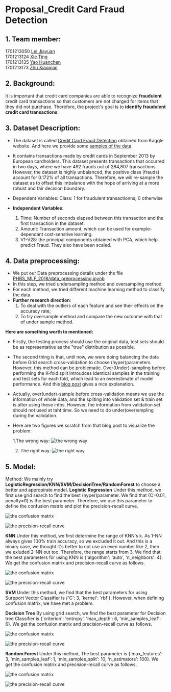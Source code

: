 # Proposal_Credit Card Fraud Detection
## 1. Team member:
1701213050 [Lei Jiayuan](https://github.com/JiayuanLei)\
1701213124 [Xie Ting](https://github.com/XieTing1995)\
1701213135 [Yao Huanchen](https://github.com/HuanchenYao)\
1701213173 [Zhu Xiaoqian](https://github.com/XiaoqianZhu1997)

## 2. Background:
It is important that credit card companies are able to recognize **fraudulent** credit card transactions so that customers are not charged for items that they did not purchase. Therefore, the project's goal is to **identify fraudulent credit card transactions**.

## 3. Dataset Description:
- The dataset is called [Credit Card Fraud Detection](https://www.kaggle.com/mlg-ulb/creditcardfraud) obtained from Kaggle website.
  And here we provide some [samples of the data](https://github.com/XiaoqianZhu1997/PHBS_MLF_2018/blob/master/data/creditcard_sample.csv).
- It contains transactions made by credit cards in September 2013 by European cardholders. This dataset presents transactions that occurred in two days, where we have 492 frauds out of 284,807 transactions. However, the dataset is highly unbalanced, the positive class (frauds) account for 0.172% of all transactions. Therefore, we will re-sample the dataset as to offset this imbalance with the hope of arriving at a more robust and fair decision boundary.

- Dependent Variables:
  Class: 1 for fraudulent transactionns; 0 otherwise
- **Independent Variables**:
  1) Time: Number of seconds elapsed between this transaction and the first transaction in the dataset.
  2) Amount: Transaction amount, which can be used for example-dependant cost-senstive learning.
  3) V1-V28: the principal components obtained with PCA, which help predict Fraud. They also have been scaled.

## 4. Data preprocessing:
- We put our Data preprocessing details under the file [PHBS_MLF_2018/data_preprocessing.ipynb](https://github.com/XiaoqianZhu1997/PHBS_MLF_2018/blob/master/data_preprocessing.ipynb)
- In this step, we tried undersampling method and oversampling method
- For each method, we tried different machine learning method to classify the data.
- **Further research direction**: 
  1) To deal with the outliers of each feature and see their effects on the accuracy rate; 
  2) To try oversample method and compare the new outcome with that of under sample method.  
  
**Here are something worth to mentioned:**
- Firstly, the testing process should use the original data, test sets should be as representative as the "true" distribution as possible.
- The second thing is that, until now, we were doing balancing the data before Grid search cross-validation to choose (hyper)parameters. However, this method can be problematic. Over(Under)-sampling before performing the K-fold split introudces identical samples in the training and test sets for each fold, which lead to an overestimate of model performance. And this [blog post](https://www.marcoaltini.com/blog/dealing-with-imbalanced-data-undersampling-oversampling-and-proper-cross-validation) gives a nice explanation. 
- Actually, over(under)-sample before cross-validation means we use the information of whole data, and the spliting into validation set & train set is after using these infos. However, the information from validation set should not used at taht time. So we need to do under(over)smpling during the validation.
- Here are two figures we scratch from that blog post to visualize the problem:
  
  1.The wrong way:
  ![the wrong way](https://github.com/XiaoqianZhu1997/PHBS_MLF_2018/blob/master/image/imbalanced_data_KFold1.png)

  2. The right way:
  ![the right way](https://github.com/XiaoqianZhu1997/PHBS_MLF_2018/blob/master/image/imbalanced_data_KFold2.png)

## 5. Model:
Method: We mainly try **LogisticRegression/KNN/SVM/DecisionTree/RandomForest** to choose a better and appropirate model.
**Logistic Regression**
Under this method, we first use grid search to find the best (hyper)parameter. We find that {C=0.01, penalty=l1} is the best parameter. Therefore, we use this parameter to define the confusion matrix and plot the precision-recall curve.

![the confusion matrix](https://github.com/XiaoqianZhu1997/PHBS_MLF_2018/blob/master/image/LR.png)

![the precision-recall curve](https://github.com/XiaoqianZhu1997/PHBS_MLF_2018/blob/master/image/LR_prec.png)

**KNN**
Under this method, we first determine the range of KNN's k. As 1-NN always gives 100% train accuracy, so we excluded it out. And this is a binary case, we thought it's better to not use an even number like 2, then we exluded 2-NN out too. Therefore, the range starts from 3. We find that the best parameters for using KNN is {'algorithm': 'auto', 'n_neighbors': 4}. 
We get the confusion matrix and precision-recall curve as follows.

![the confusion matrix](https://github.com/XiaoqianZhu1997/PHBS_MLF_2018/blob/master/image/KNN.png)

![the precision-recall curve](https://github.com/XiaoqianZhu1997/PHBS_MLF_2018/blob/master/image/KNN_prec.png)

**SVM**
Under this method, we find that the best parameters for using Surpport Vector Classifier is {'C': 3, 'kernel': 'rbf'}.
However, when defining confusion matrix, we have met a problem.

**Decision Tree**
By using grid search, we find the best parameter for Decision tree Classifier is {'criterion': 'entropy', 'max_depth': 6, 'min_samples_leaf': 6}. 
We get the confusion matrix and precision-recall curve as follows.

![the confusion matrix](https://github.com/XiaoqianZhu1997/PHBS_MLF_2018/blob/master/image/DT.png)

![the precision-recall curve](https://github.com/XiaoqianZhu1997/PHBS_MLF_2018/blob/master/image/DT_prec.png)


**Random Forest**
Under this method, The best parameter is {'max_features': 3, 'min_samples_leaf': 1, 'min_samples_split': 10, 'n_estimators': 100}.
We get the confusion matrix and precision-recall curve as follows.

![the confusion matrix](https://github.com/XiaoqianZhu1997/PHBS_MLF_2018/blob/master/image/RF.png)

![the precision-recall curve](https://github.com/XiaoqianZhu1997/PHBS_MLF_2018/blob/master/image/RF_prec.png)



